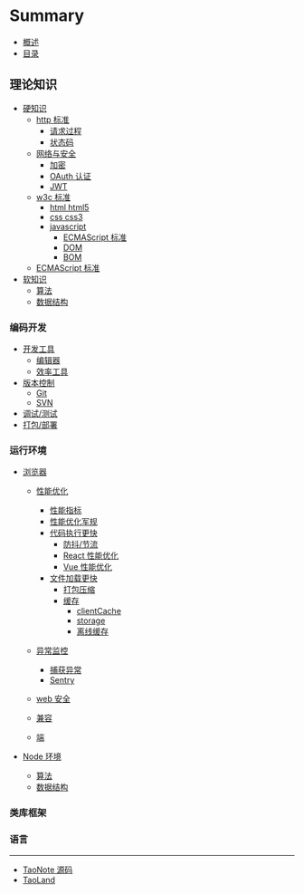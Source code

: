 <!--
 * @Author: yyt
 * @Date: 2020-02-27 17:21:42
 * @LastEditTime: 2020-06-03 10:01:23
 * @LastEditors: yyt
 * @FilePath: /taoNote/SUMMARY.md
-->

# Summary

- [概述](README.md)
- [目录](./doc/index.md)

## 理论知识

- [硬知识]()
  - [http 标准]()
    - [请求过程]()
    - [状态码]()
  - [网络与安全]()
    - [加密]()
    - [OAuth 认证](./doc/knowledge/hard/NetWork/OAuth.md)
    - [JWT]()
  - [w3c 标准]()
    - [html html5]()
    - [css css3]()
    - [javascript]()
      - [ECMAScript 标准]()
      - [DOM]()
      - [BOM]()
  - [ECMAScript 标准]()
- [软知识]()
  - [算法]()
  - [数据结构]()

### 编码开发

- [开发工具]()
  - [编辑器]()
  - [效率工具]()
- [版本控制]()
  - [Git](./doc/development/version-control/git.md)
  - [SVN]()
- [调试/测试]()
- [打包/部署]()

### 运行环境

- [浏览器]()

  - [性能优化]()

    - [性能指标]()
    - [性能优化军规]()
    - [代码执行更快]()
      - [防抖/节流](./doc/run/browser/performance/fast-implement/throttle/throttle.md)
      - [React 性能优化]()
      - [Vue 性能优化]()
    - [文件加载更快]()
      - [打包压缩]()
      - [缓存](./doc/run/browser/performance/fast-load/cache/index.md)
        - [clientCache](./doc/run/browser/performance/fast-load/cache/clientCache.md)
        - [storage](./doc/run/browser/performance/fast-load/cache/storage.md)
        - [离线缓存](./doc/run/browser/performance/fast-load/cache/offlineCache.md)

  - [异常监控]()

    - [捕获异常](./doc/run/browser/error-monitor/capture/capture.md)
    - [Sentry](./doc/run/browser/error-monitor/sentry/sentry.md)

  - [web 安全]()
  - [兼容]()
  - [端]()

- [Node 环境]()
  - [算法]()
  - [数据结构]()

### 类库框架

### 语言

---

- [TaoNote 源码](https://github.com/bestRenekton/taoNote)
- [TaoLand](https://www.yangyuetao.cn)

